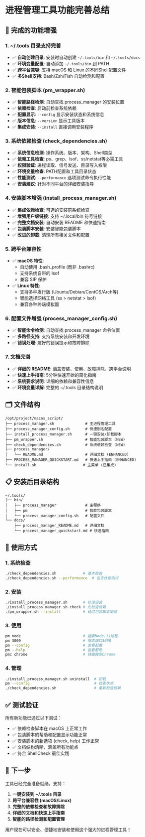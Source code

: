 # 进程管理工具功能完善总结

## 🎯 完成的功能增强

### 1. ~/.tools 目录支持完善
- ✅ **自动创建目录**: 安装时自动创建 `~/.tools/bin` 和 `~/.tools/docs`
- ✅ **环境变量配置**: 自动添加 `~/.tools/bin` 到 PATH
- ✅ **跨平台兼容**: 支持 macOS 和 Linux 的不同Shell配置文件
- ✅ **多Shell支持**: Bash/Zsh/Fish 自动检测和配置

### 2. 智能包装脚本 (pm_wrapper.sh)
- ✅ **智能路径检测**: 自动查找 process_manager 的安装位置
- ✅ **依赖检查**: 启动前检查系统依赖
- ✅ **配置显示**: `--config` 显示安装状态和系统信息
- ✅ **版本信息**: `--version` 显示工具版本
- ✅ **集成安装**: `--install` 直接调用安装程序

### 3. 系统依赖检查 (check_dependencies.sh)
- ✅ **系统信息检测**: 操作系统、版本、架构、Shell类型
- ✅ **依赖工具检查**: ps、grep、lsof、ss/netstat等必需工具
- ✅ **权限验证**: 进程读取、信号发送、目录写入权限
- ✅ **环境变量检查**: PATH配置和工具目录状态
- ✅ **性能测试**: `--performance` 选项测试命令执行性能
- ✅ **安装建议**: 针对不同平台的详细安装指导

### 4. 安装脚本增强 (install_process_manager.sh)
- ✅ **集成依赖检查**: 可选的安装前系统检查
- ✅ **增强用户级链接**: 支持 ~/.local/bin 符号链接
- ✅ **完整文档安装**: 自动安装 README 和快速指南
- ✅ **包装脚本安装**: 安装智能包装脚本
- ✅ **改进的卸载**: 清理所有相关文件和配置

### 5. 跨平台兼容性
- ✅ **macOS 特性**: 
  - 自动使用 .bash_profile (而非 .bashrc)
  - 支持系统自带的 lsof
  - 兼容 SIP 保护
- ✅ **Linux 特性**:
  - 支持多种发行版 (Ubuntu/Debian/CentOS/Arch等)
  - 智能选择网络工具 (ss > netstat > lsof)
  - 兼容各种终端模拟器

### 6. 配置文件增强 (process_manager_config.sh)
- ✅ **智能命令检测**: 自动查找 process_manager 命令位置
- ✅ **多路径支持**: 支持系统安装和开发环境
- ✅ **错误处理**: 友好的错误提示和故障排除

### 7. 文档完善
- ✅ **详细的 README**: 涵盖安装、使用、故障排除、跨平台说明
- ✅ **快速上手指南**: 5分钟快速开始的简化指南
- ✅ **系统要求说明**: 详细的依赖和兼容性信息
- ✅ **环境变量详解**: 完整的 ~/.tools 目录结构说明

## 🗂️ 文件结构

```
/opt/project/macos_script/
├── process_manager.sh              # 主进程管理工具
├── process_manager_config.sh       # 快捷别名配置
├── install_process_manager.sh      # 一键安装/卸载脚本  
├── pm_wrapper.sh                   # 智能包装脚本 (NEW)
├── check_dependencies.sh           # 系统依赖检查 (NEW)
├── process_manager/
│   └── README.md                   # 详细文档 (ENHANCED)
├── PROCESS_MANAGER_QUICKSTART.md   # 快速上手指南 (ENHANCED)
└── install.sh                     # 主菜单 (已集成)
```

## 📋 安装后目录结构

```
~/.tools/
├── bin/
│   ├── process_manager             # 主程序
│   ├── pm                          # 智能包装脚本
│   └── process_manager_config.sh   # 配置文件
└── docs/
    ├── process_manager_README.md   # 详细文档
    └── process_manager_quickstart.md # 快速指南
```

## 🎯 使用方式

### 1. 系统检查
```bash
./check_dependencies.sh            # 基本检查
./check_dependencies.sh --performance  # 包含性能测试
```

### 2. 安装
```bash
./install_process_manager.sh       # 标准安装
./install_process_manager.sh check # 先检查依赖
./pm_wrapper.sh --install          # 通过包装脚本安装
```

### 3. 使用
```bash
pm node                            # 搜索Node.js进程
pm 3000                            # 搜索端口3000
pm --config                        # 查看配置
pm --help                          # 查看帮助
pmc chrome                         # 快捷搜索Chrome
```

### 4. 管理
```bash
./install_process_manager.sh uninstall  # 卸载
pm --config                             # 检查状态
./check_dependencies.sh                 # 重新检查依赖
```

## ✅ 测试验证

所有新功能已通过以下测试：
- ✅ 依赖检查脚本在 macOS 上正常工作
- ✅ 包装脚本的帮助和配置显示功能正常
- ✅ 安装脚本的新选项 (check, help) 工作正常
- ✅ 文档结构清晰，涵盖所有功能点
- ✅ 符合 ShellCheck 最佳实践

## 🚀 下一步

工具已经完全准备就绪，支持：
1. **一键安装到 ~/.tools 目录**
2. **跨平台兼容性 (macOS/Linux)**  
3. **完整的依赖检查和故障排除**
4. **详细的文档和快速上手指南**
5. **智能的路径检测和配置管理**

用户现在可以安全、便捷地安装和使用这个强大的进程管理工具！
